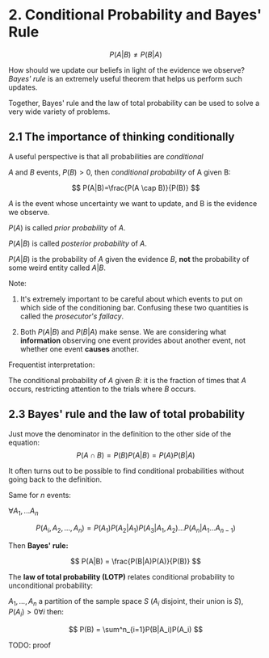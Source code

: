 # 2. Conditional Probability and Bayes' Rule



$$
P(A|B) \neq P(B|A)
$$

How should we update our beliefs in light of the evidence we observe? *Bayes' rule* is an extremely useful theorem that helps us perform such updates.

Together, Bayes' rule and the law of total probability can be used to solve a very wide variety of problems.

## 2.1 The importance of thinking conditionally

A useful perspective is that all probabilities are *conditional*

$A$ and $B$ events, $P(B) > 0$, then *conditional probability* of A given B:

$$
P(A|B)=\frac{P(A \cap B)}{P(B)}
$$

 $A$ is the event whose uncertainty we want to update, and B is the evidence we observe.

$P(A)$ is called *prior probability* of $A$.

$P(A|B)$ is called *posterior probability* of $A$.

$P(A|B)$ is the probability of $A$ given the evidence $B$, **not** the probability of some weird entity called $A|B$.

Note:

1. It's extremely important to be careful about which events to put on which side of the conditioning bar.  Confusing these two quantities is called the *prosecutor's fallacy*.

2. Both $P(A|B)$ and $P(B|A)$ make sense. We are considering what **information** observing one event provides about another event, not whether one event **causes** another.

Frequentist interpretation:

The conditional probability of $A$ given $B$: it is the fraction of times that $A$ occurs, restricting attention to the trials where $B$ occurs.

## 2.3 Bayes' rule and the law of total probability

Just move the denominator in the definition to the other side of the equation:
$$
P(A\cap B) = P(B)P(A|B) = P(A)P(B|A)
$$

It often turns out to be possible to find conditional probabilities without going back to the definition.

Same for $n$ events:

$\forall A_1, ... A_n$

$$
P(A_i, A_2, ... , A_n) = P(A_1)P(A_2|A_1)P(A_3|A_1, A_2)...P(A_n|A_1...A_{n-1})
$$

Then **Bayes' rule:**

$$
P(A|B) = \frac{P(B|A)P(A)}{P(B)}
$$

The **law of total probability (LOTP)** relates conditional probability to unconditional probability:

 $A_1,...,A_n$ a partition of the sample space $S$ ($A_i$ disjoint, their union is $S$), $P(A_i)>0 \forall i$ then:

$$
P(B) = \sum^n_{i=1}P(B|A_i)P(A_i)
$$

TODO: proof

